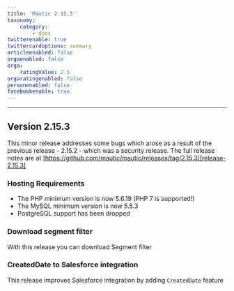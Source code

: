 ```yaml
---
title: 'Mautic 2.15.3'
taxonomy:
    category:
        - docs
twitterenable: true
twittercardoptions: summary
articleenabled: false
orgaenabled: false
orga:
    ratingValue: 2.5
orgaratingenabled: false
personenabled: false
facebookenable: true
---
```


----------------------------
## Version 2.15.3

This minor release addresses some bugs which arose as a result of the previous release - 2.15.2 - which was a security release. The full release notes are at [https://github.com/mautic/mautic/releases/tag/2.15.3][release-2.15.3]

### Hosting Requirements

- The PHP minimum version is now 5.6.19 (PHP 7 is supported!)
- The MySQL minimum version is now 5.5.3
- PostgreSQL support has been dropped

### Download segment filter

With this release you can download Segment filter

### CreatedDate to Salesforce integration 

This release improves Salesforce integration by adding `CreatedDate` feature



[release-2.15.3]: <https://github.com/mautic/mautic/releases/tag/2.15.3>